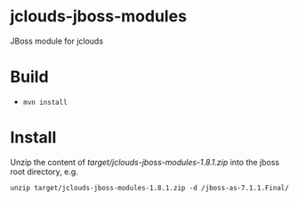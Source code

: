 jclouds-jboss-modules
=====================

JBoss module for jclouds

Build
=====

* `mvn install`

Install
=======

Unzip the content of _target/jclouds-jboss-modules-1.8.1.zip_ into the jboss root directory, e.g.
```
unzip target/jclouds-jboss-modules-1.8.1.zip -d /jboss-as-7.1.1.Final/
```
